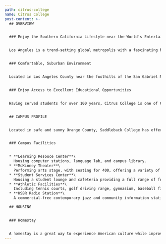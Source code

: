 ```yaml
---
path: citrus-college
name: Citrus College
post-content: >-
  ## OVERVIEW


  ### Enjoy the Southern California Lifestyle near the World's Entertainment Capital


  Los Angeles is a trend-setting global metropolis with a fascinating history and rich cultural heritage. The "City of Angels" is home to picture-perfect beaches and 75 miles of sunny coastline. Regarded as the entertainment capital of the world, Los Angeles is home to legendary Hollywood movie studios, responsible for the most popular movies in the world. L.A. also boasts a thriving theater, music and gallery scene. Celebrities can often be seen shopping the streets of Beverly Hills, including the world-famous Rodeo Drive.


  ### Comfortable, Suburban Environment


  Located in Los Angeles County near the foothills of the San Gabriel Mountains, Citrus College offers a combination of suburban comfort along with access to all of L.A.'s attractions. The city of Glendora, known as the "Pride of the Foothills", offers a safe environment and the Glendora Village with dozens of shops, restaurants and cafes.


  ### Enjoy Access to Excellent Educational Opportunities


  Having served students for over 100 years, Citrus College is one of California's first colleges and continues to expand its educational mission. Citrus offers an ideal place for students to begin exploring all the many educational and cultural opportunities that California has to offer. Students may transfer to prestigious institutions such as UCLA and UC Irvine


  ## CAMPUS PROFILE


  Located in safe and sunny Orange County, Saddleback College has offered a wide range of programs since 1968 and currently enrolls more than 27,000 students. Many students go on to four-year degree programs at nearby California State University and University of California campuses.


  ### Campus Facilities


  * **Learning Resouce Center**\
    Housing computer stations, language lab, and campus library.
  * **McKinney Theater**\
    Performing arts stage, with seating for 400, offering a variety of live entertainment events to students and the public.
  * **Student Services Center**\
    Housing a student lounge and cafeteria providing a full range of food services.
  * **Athletic Facilities**\
    Including tennis courts, golf driving range, gymnasium, baseball field and swimming pool.
  * **KSBR Radio Station**\
    A commercial-free contemporary jazz and community information station serving Orange County. KSBR has won multiple awards and trains students enrolled in Saddleback’s Cinema/TV/Radio program.

  ## HOUSING


  ### Homestay


  A homestay is a great way to experience American culture while improving your English ability! All FLS centers offer homestay accommodation with American families individually selected by FLS. Learn about American daily life, practice English on a regular basis and participate in many aspects of American culture that visitors often don't get to see. (Twin and Single options available).
---
```

